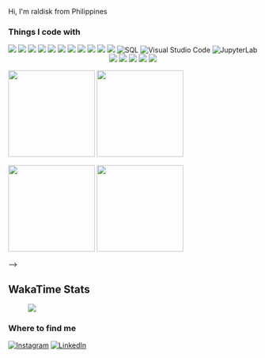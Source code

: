 Hi, I'm raldisk from Philippines
### Things I code with

  <p align="center">


  <img src="https://img.shields.io/badge/HTML5-E34F26?style=flat-square?style=for-the-badge&logo=html5&logoColor=white" />
  <img src="https://img.shields.io/badge/CSS3-1572B6?style=flat-square?style=for-the-badge&logo=css3&logoColor=white" />
  <img src="https://img.shields.io/badge/Sass-CC6699?style=flat-square?style=for-the-badge&logo=sass&logoColor=white" />
  <img src="https://img.shields.io/badge/Tailwind_CSS-38B2AC?style=flat-square?style=for-the-badge&logo=tailwind-css&logoColor=white" />
  <img src="https://img.shields.io/badge/Bootstrap-563D7C?style=flat-square?style=for-the-badge&logo=bootstrap&logoColor=white" />
  <img src="https://img.shields.io/badge/JavaScript-323330?style=flat-square?style=for-the-badge&logo=javascript&logoColor=F7DF1E" />
  <img src="https://img.shields.io/badge/json-5E5C5C?style=flat-square?style=for-the-badge&logo=json&logoColor=white" />
  <img src="https://img.shields.io/badge/MySQL-00000F?style=flat-square?style=for-the-badge&logo=mysql&logoColor=white" />
  <img src="https://img.shields.io/badge/npm-CB3837?style=flat-square?style=for-the-badge&logo=npm&logoColor=white" />
  <img src="https://img.shields.io/badge/Git-F05032?style=flat-square?style=for-the-badge&logo=git&logoColor=white" />
  <img src="https://img.shields.io/static/v1?style=flat-square?style=for-the-badge&message=Python&color=3776AB&logo=Python&logoColor=FFFFFF&label=)">

  <img alt="SQL" src="https://img.shields.io/badge/-PostgreSQL-4169E1?style=flat-square&logo=postgresql&logoColor=white" />
  <img alt="Visual Studio Code" src="https://img.shields.io/badge/-Visual_Studio_Code-007ACC?style=flat-square&logo=visual-studio-code&logoColor=white" />
  <img alt="JupyterLab" src="https://img.shields.io/badge/-JupyterLab-F37626?style=flat-square&logo=jupyter&logoColor=white">
  <img src="https://img.shields.io/static/v1?style=flat-square?style=for-the-badge&message=uBlock+Origin&color=800000&logo=uBlock+Origin&logoColor=FFFFFF&label="/>
  <img src="https://img.shields.io/static/v1?style=flat-square?style=for-the-badge&message=Obsidian&color=7C3AED&logo=Obsidian&logoColor=FFFFFF&label=">
  <img src="https://img.shields.io/static/v1?style=flat-square?style=for-the-badge&message=NumPy&color=013243&logo=NumPy&logoColor=FFFFFF&label="> 
  <img src="https://img.shields.io/static/v1?style=flat-square?style=for-the-badge&message=VSCodium&color=2F80ED&logo=VSCodium&logoColor=FFFFFF&label=)">
  <img src="https://img.shields.io/static/v1?style=flat-square?style=for-the-badge&message=pandas&color=150458&logo=pandas&logoColor=FFFFFF&label=)">
</p>
<p aligh="left">
  <img height="175px" src="https://github-readme-stats-coral-phi-94.vercel.app/api?username=Ryota-Kawamura&custom_title=Github%20Stats&show_icons=true&rank_icon=github&theme=midnight-purple" />
  <img height="175px" src="https://github-readme-stats-coral-phi-94.vercel.app/api/top-langs/?username=Ryota-Kawamura&layout=compact&theme=midnight-purple" />
</p



<!--
<p align="left">
    <img height="175px" src="https://github-readme-stats-coral-phi-94.vercel.app/api/top-langs/?username=raldisk&theme=midnight-purple"/>
    <img height="175px" src="https://github-readme-stats-coral-phi-94.vercel.app/api?username=raldisk&custom_title=My%20Github%20Stats&hide=contribs,prs&show_icons=true&rank_icon=percentile&theme=tokyonight"/>
</p>
-->
## WakaTime Stats
<figure>
<img src="https://wakatime.com/share/@raldisk/75e9b2ac-fa93-42ed-ab70-cb6d920e0b5d.svg"></embed>
</figure>



### Where to find me

<p>
  <a href="https://www.instagram.com/raldisk/" target="_blank"><img alt="Instagram" src="https://img.shields.io/badge/Instagram-E4405F?style=for-the-badge&logo=instagram&logoColor=white" /></a>
  <a href="https://www.linkedin.com/in/raldisk" target="_blank"><img alt="LinkedIn" src="https://img.shields.io/badge/linkedin-%230077B5.svg?&style=for-the-badge&logo=linkedin&logoColor=white" /></a>


</p>

